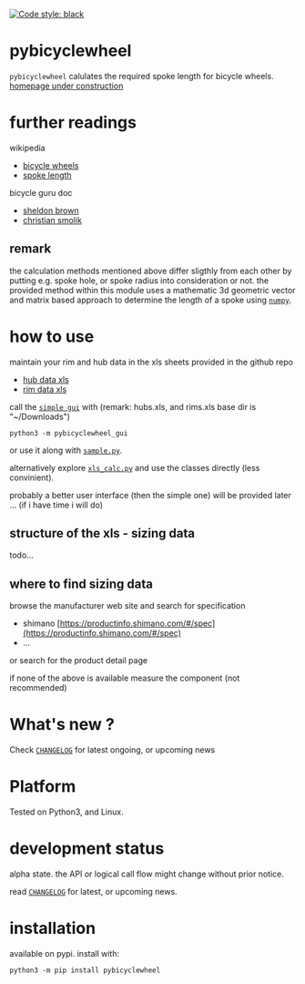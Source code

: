 
[![Code style: black](https://img.shields.io/badge/code%20style-black-000000.svg)](https://github.com/psf/black)


# pybicyclewheel 

`pybicyclewheel` calulates the required spoke length for bicycle wheels.
[homepage under construction](https://kr-g.github.io/pybicyclewheel/)


# further readings

wikipedia
- [bicycle wheels](https://en.wikipedia.org/wiki/Wheelbuilding)
- [spoke length](https://en.wikipedia.org/wiki/Spoke#Spoke_length)

bicycle guru doc
- [sheldon brown](https://www.sheldonbrown.com/spoke-length.html)
- [christian smolik](http://www.smolik-velotech.de/laufrad/06einsp.htm#Ermittlung%20der%20Speichenl%C3%A4ngen)

## remark

the calculation methods mentioned above differ sligthly from each other by putting e.g. spoke hole, or spoke radius
into consideration or not. 
the provided method within this module uses a mathematic 3d geometric vector and matrix based approach
to determine the length of a spoke using [`numpy`](https://en.wikipedia.org/wiki/NumPy). 


# how to use

maintain your rim and hub data in the xls sheets provided in the github repo

- [hub data xls](https://github.com/kr-g/pybicyclewheel/blob/main/hubs.xls)
- [rim data xls](https://github.com/kr-g/pybicyclewheel/blob/main/rims.xls)


call the [`simple gui`](https://github.com/kr-g/pybicyclewheel/tree/main/pybicyclewheel_gui)
with (remark: hubs.xls, and rims.xls base dir is "~/Downloads")

    python3 -m pybicyclewheel_gui
    
    
or use it along with [`sample.py`](https://github.com/kr-g/pybicyclewheel/blob/main/sample.py).


alternatively explore [`xls_calc.py`](https://github.com/kr-g/pybicyclewheel/blob/main/pybicyclewheel/xls_calc.py)
and use the classes directly (less convinient).


probably a better user interface (then the simple one) will be provided later ... (if i have time i will do)



## structure of the xls - sizing data

todo...


## where to find sizing data 

browse the manufacturer web site and search for specification

- shimano [https://productinfo.shimano.com/#/spec](https://productinfo.shimano.com/#/spec)
- ...

or search for the product detail page

if none of the above is available measure the component (not recommended)



# What's new ?

Check
[`CHANGELOG`](https://github.com/kr-g/pybicyclewheel/blob/main/CHANGELOG.MD)
for latest ongoing, or upcoming news


# Platform

Tested on Python3, and Linux.


# development status

alpha state.
the API or logical call flow might change without prior notice.

read [`CHANGELOG`](https://github.com/kr-g/pybicyclewheel/blob/main/CHANGELOG.MD)
for latest, or upcoming news.


# installation

available on pypi. install with:

    python3 -m pip install pybicyclewheel
    
